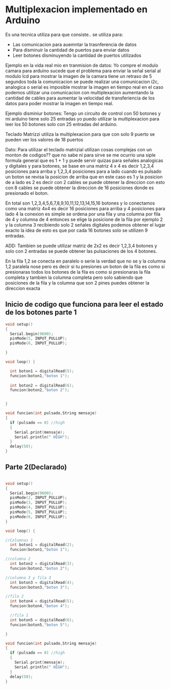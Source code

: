 # Multiplexacion implementado en Arduino

Es una tecnica utiliza para que consiste..
se utiliza para:

* Las comunicacion para auemntar la trasnferencia de datos
* Para disminuir la cantidad de puertos para enviar datos
* Leer botones disminuyendo la cantidad de puertos utilizados

Ejemplo en la vida real mio en tranmision de datos: Yo compre el modulo camara para arduino sucede que el problema para enviar la señal serial al modulo lcd para mostrar la imagen de la camara tiene un retraso de 5 segundos toda la comunicacion se puede realizar una comunicacion i2c, analogica o serial es imposible mostrar la imagen en tiempo real en el caso podemos utilizar una comunicacion con multiplexacion aumentando la cantidad de cables para aumentar la velocidad de transferiencia de los datos para poder mostrar la imagen en tiempo real.

Ejemplo disminiur botones: Tengo un circuito de control con 50 botones y mi arduino tiene solo 25 entradas  yo puedo utilizar la multiplexacion para leer los 50 botones solo con 25 entradas del arduino.


Teclado Matrizzi utiliza la multiplexacion para que con solo 9 puerto se pueden ver los valores de 18 puertos

Dato: Para utilizar el teclado matrizial utilizan cosas complejas con un monton de codigos?? que no sabe ni para sirve se me ocurrio una siple formula general que es  1 + 1   y puede servir quizas para señales analogicas y digitales y para botones, se base en una matriz 4 x 4  es decir 1,2,3,4 posiciones para arriba y 1,2,3,4 posiciones para a lado cuando es pulsado un boton se revisa la posicion de arriba que en este caso es 1 y la posicion de a lado es 2 es decir con 2 cables se puede obtener la direccion con esto con 8 cables se puede obtener la direccion de 16 posiciones donde es presionado el boton. 

En total son 1,2,3,4,5,6,7,8,9,10,11,12,13,14,15,16 botones y lo conectamos como una matriz 4x4 es decir 16 posiciones para arriba y 4 posiciones para lado 4 la conexion es simple se ordena por una fila y una columna por fila de 4 y columna de 4 entonces se elige la posicione de la fila por ejemplo 2 y la columna 3 recibiendo solo 2 señales digitales podemos obtener el lugar exacto la idea de esto es que por cada 16 botones solo se utilizen 9 entradas.

ADD: Tambien se puede utilizar matriz de 2x2 es decir 1,2,3,4 botones y solo con 2 entradas se puede obtener las pulsaciones de los 4 botones.

En la fila 1,2 se conecta en paralelo o serie la verdad que no se y la columna 1,2 paralela nose pero es decir si tu presiones un boton de la fila es como si presionaras todos los botones de la fila es como si presionaras la fila completa y tambien la columna completa pero solo sabiendo que posiciones de la fila y la columna que son 2 pines puedes obtener la direccion exacta


## Inicio de codigo que funciona para leer el estado de los botones parte 1

```c++
void setup()
{
  Serial.begin(9600);
  pinMode(5, INPUT_PULLUP);
  pinMode(6, INPUT_PULLUP);

}

void loop() {

  int boton1 = digitalRead(5);
  funcion(boton1,"boton 1");
  
  int boton2 = digitalRead(6);
  funcion(boton2,"boton 2");


}

void funcion(int pulsado,String mensaje)
{
  if (pulsado == 0) //high
  {
    Serial.print(mensaje);
    Serial.println(" HIGH");
  }
  delay(50);
}
```

## Parte 2(Declarado)
```c++

void setup()
{
  Serial.begin(9600);
  pinMode(2, INPUT_PULLUP);
  pinMode(3, INPUT_PULLUP);
  pinMode(4, INPUT_PULLUP);
  pinMode(5, INPUT_PULLUP);
  pinMode(6, INPUT_PULLUP);
}

void loop() {

//Columnas 1
  int boton1 = digitalRead(2);
  funcion(boton1,"boton 1");

//columna 2
  int boton2 = digitalRead(3);
  funcion(boton2,"boton 2");

//columna 3 y fila 3
  int boton3 = digitalRead(4);
  funcion(boton3,"boton 3");

//fila 2
  int boton4 = digitalRead(5);
  funcion(boton4,"boton 4");

  //fila 1
  int boton5 = digitalRead(6);
  funcion(boton5,"boton 5");

}

void funcion(int pulsado,String mensaje)
{
  if (pulsado == 0) //high
  {
    Serial.print(mensaje);
    Serial.println(" HIGH");
  }
  delay(50);
}
```
